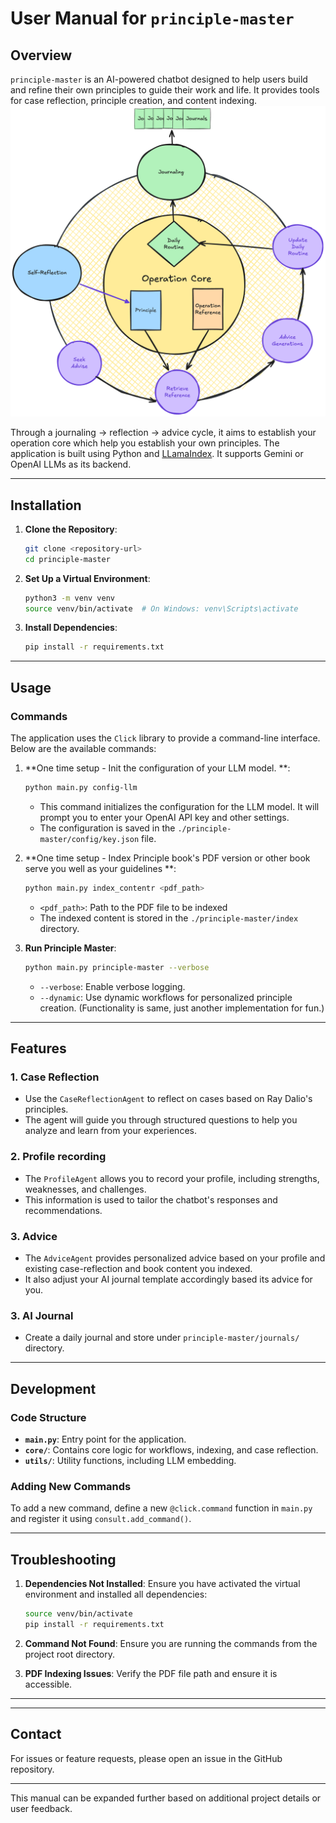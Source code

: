 # User Manual for `principle-master`

## Overview

`principle-master` is an AI-powered chatbot designed to help users build and refine their own principles to guide their
work and life. It provides tools for case reflection, principle creation, and content indexing.
![Overall Function](./principle-master/data/overview.png)

Through a journaling -> reflection -> advice cycle, it aims to establish your operation core which help you establish your own principles. 
The application is built using Python and [LLamaIndex](https://www.llamaindex.ai/). It supports Gemini or OpenAI LLMs as its backend. 

---

## Installation

1. **Clone the Repository**:
   ```bash
   git clone <repository-url>
   cd principle-master
   ```

2. **Set Up a Virtual Environment**:
   ```bash
   python3 -m venv venv
   source venv/bin/activate  # On Windows: venv\Scripts\activate
   ```

3. **Install Dependencies**:
   ```bash
   pip install -r requirements.txt
   ```

---

## Usage

### Commands

The application uses the `Click` library to provide a command-line interface. Below are the available commands:

1. **One time setup - Init the configuration of your LLM model. **:
   ```bash
   python main.py config-llm
   ```
    - This command initializes the configuration for the LLM model. It will prompt you to enter your OpenAI API key and
      other settings.
    - The configuration is saved in the `./principle-master/config/key.json` file.

2. **One time setup - Index Principle book's PDF version or other book serve you well as your guidelines **:
     ```bash
     python main.py index_contentr <pdf_path>  
     ```
    - `<pdf_path>`: Path to the PDF file to be indexed
    - The indexed content is stored in the `./principle-master/index` directory.

3. **Run Principle Master**:
     ```bash
     python main.py principle-master --verbose
     ```
    - `--verbose`: Enable verbose logging.
    - `--dynamic`: Use dynamic workflows for personalized principle creation. (Functionality is same, just another
      implementation for fun.)

---

## Features

### 1. **Case Reflection**

- Use the `CaseReflectionAgent` to reflect on cases based on Ray Dalio's principles.
- The agent will guide you through structured questions to help you analyze and learn from your experiences.

### 2. **Profile recording**
- The `ProfileAgent` allows you to record your profile, including strengths, weaknesses, and challenges.
- This information is used to tailor the chatbot's responses and recommendations.

### 3. **Advice**
- The `AdviceAgent` provides personalized advice based on your profile and existing case-reflection and book content you
  indexed.
- It also adjust your AI journal template accordingly based its advice for you.

### 3. **AI Journal**
- Create a daily journal and store under `principle-master/journals/` directory.

---

## Development

### Code Structure

- **`main.py`**: Entry point for the application.
- **`core/`**: Contains core logic for workflows, indexing, and case reflection.
- **`utils/`**: Utility functions, including LLM embedding.

### Adding New Commands

To add a new command, define a new `@click.command` function in `main.py` and register it using `consult.add_command()`.

---

## Troubleshooting

1. **Dependencies Not Installed**:
   Ensure you have activated the virtual environment and installed all dependencies:
   ```bash
   source venv/bin/activate
   pip install -r requirements.txt
   ```

2. **Command Not Found**:
   Ensure you are running the commands from the project root directory.

3. **PDF Indexing Issues**:
   Verify the PDF file path and ensure it is accessible.

---

---

## Contact

For issues or feature requests, please open an issue in the GitHub repository.

--- 

This manual can be expanded further based on additional project details or user feedback.